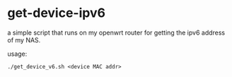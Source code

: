 # get-device-ipv6
a simple script that runs on my openwrt router for getting the ipv6 address of my NAS.

usage:

`./get_device_v6.sh <device MAC addr>`
